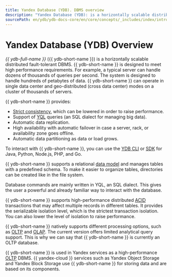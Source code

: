 ```yaml
---
title: Yandex Database (YDB). DBMS overview
description: "Yandex Database (YDB): is a horizontally scalable distributed fault-tolerant DBMS. YDB is designed to meet high performance requirements. For example, a typical server can handle dozens of thousands of queries per second. The system is designed to handle hundreds of petabytes of data."
sourcePath: en/ydb/ydb-docs-core/en/core/concepts/_includes/index/intro.md
---
```



# Yandex Database (YDB) Overview

*{{ ydb-full-name }}* ({{ ydb-short-name }}) is a horizontally scalable distributed fault-tolerant DBMS. {{ ydb-short-name }} is designed to meet high performance requirements. For example, a typical server can handle dozens of thousands of queries per second. The system is designed to handle hundreds of petabytes of data. {{ ydb-short-name }} can operate in single data center and geo-distributed (cross data center) modes on a cluster of thousands of servers.

{{ ydb-short-name }} provides:

* [Strict consistency](https://en.wikipedia.org/wiki/Consistency_model#Strict_Consistency), which can be lowered in order to raise performance.
* Support of [YQL](../../../yql/reference/index.md) queries (an SQL dialect for managing big data).
* Automatic data replication.
* High availability with automatic failover in case a server, rack, or availability zone goes offline.
* Automatic data partitioning as data or load grows.

To interact with {{ ydb-short-name }}, you can use the [YDB CLI](../../../reference/ydb-cli/index.md) or [SDK](../../../reference/ydb-sdk/index.md) for   Java, Python, Node.js, PHP, and Go.

{{ ydb-short-name }} supports a relational [data model](../../../concepts/datamodel.md) and manages tables with a predefined schema. To make it easier to organize tables, directories can be created like in the file system.

Database commands are mainly written in YQL, an SQL dialect. This gives the user a powerful and already familiar way to interact with the database.

{{ ydb-short-name }} supports high-performance distributed [ACID](https://en.wikipedia.org/wiki/ACID_(computer_science)) transactions that may affect multiple records in different tables. It provides the serializable isolation level, which is the strictest transaction isolation. You can also lower the level of isolation to raise performance.

{{ ydb-short-name }} natively supports different processing options, such as [OLTP](https://en.wikipedia.org/wiki/Online_transaction_processing) and [OLAP](https://en.wikipedia.org/wiki/Online_analytical_processing). The current version offers limited analytical query support. This is why we can say that {{ ydb-short-name }} is currently an OLTP database.

{{ ydb-short-name }} is used in Yandex services as a high-performance [OLTP](https://en.wikipedia.org/wiki/Online_transaction_processing) DBMS. {{ yandex-cloud }} services such as Yandex Object Storage and Yandex Block Storage use {{ ydb-short-name }} for storing data and are based on its components.
